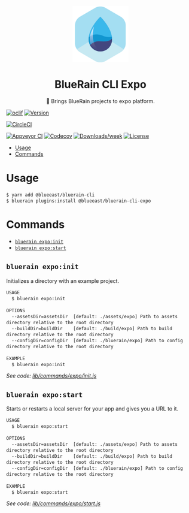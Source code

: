 <div align="center">
	<img width=150 height=150 src="../../assets/logo.png">
  <h1>
		BlueRain CLI Expo
	</h1>
  <p>📱 Brings BlueRain projects to expo platform.</p>
</div>

[![oclif](https://img.shields.io/badge/cli-oclif-brightgreen.svg)](https://oclif.io)
[![Version](https://img.shields.io/npm/v/@blueeast/bluerain-cli-expo.svg)](https://npmjs.org/package/@blueeast/bluerain-cli-expo)

[![CircleCI](https://circleci.com/gh/BlueEastCode/bluerain-cli/tree/master.svg?style=shield)](https://circleci.com/gh/BlueEastCode/bluerain-cli/tree/master)

[![Appveyor CI](https://ci.appveyor.com/api/projects/status/github/BlueEastCode/bluerain-cli?branch=master&svg=true)](https://ci.appveyor.com/project/BlueEastCode/bluerain-cli/branch/master)
[![Codecov](https://codecov.io/gh/BlueEastCode/bluerain-cli/branch/master/graph/badge.svg)](https://codecov.io/gh/BlueEastCode/bluerain-cli)
[![Downloads/week](https://img.shields.io/npm/dw/@blueeast/bluerain-cli-expo.svg)](https://npmjs.org/package/@blueeast/bluerain-cli-expo)
[![License](https://img.shields.io/npm/l/@blueeast/bluerain-cli-expo.svg)](https://github.com/BlueEastCode/bluerain-cli/blob/master/package.json)

<!-- toc -->
* [Usage](#usage)
* [Commands](#commands)
<!-- tocstop -->
# Usage
```sh-session
$ yarn add @blueeast/bluerain-cli
$ bluerain plugins:install @blueeast/bluerain-cli-expo
```
# Commands
<!-- commands -->
* [`bluerain expo:init`](#bluerain-expoinit)
* [`bluerain expo:start`](#bluerain-expostart)

## `bluerain expo:init`

Initializes a directory with an example project.

```
USAGE
  $ bluerain expo:init

OPTIONS
  --assetsDir=assetsDir  [default: ./assets/expo] Path to assets directory relative to the root directory
  --buildDir=buildDir    [default: ./build/expo] Path to build directory relative to the root directory
  --configDir=configDir  [default: ./bluerain/expo] Path to config directory relative to the root directory

EXAMPLE
  $ bluerain expo:init
```

_See code: [lib/commands/expo/init.js](https://github.com/BlueEastCode/bluerain-cli/blob/v2.0.0-beta.10/lib/commands/expo/init.js)_

## `bluerain expo:start`

Starts or restarts a local server for your app and gives you a URL to it.

```
USAGE
  $ bluerain expo:start

OPTIONS
  --assetsDir=assetsDir  [default: ./assets/expo] Path to assets directory relative to the root directory
  --buildDir=buildDir    [default: ./build/expo] Path to build directory relative to the root directory
  --configDir=configDir  [default: ./bluerain/expo] Path to config directory relative to the root directory

EXAMPLE
  $ bluerain expo:start
```

_See code: [lib/commands/expo/start.js](https://github.com/BlueEastCode/bluerain-cli/blob/v2.0.0-beta.10/lib/commands/expo/start.js)_
<!-- commandsstop -->

